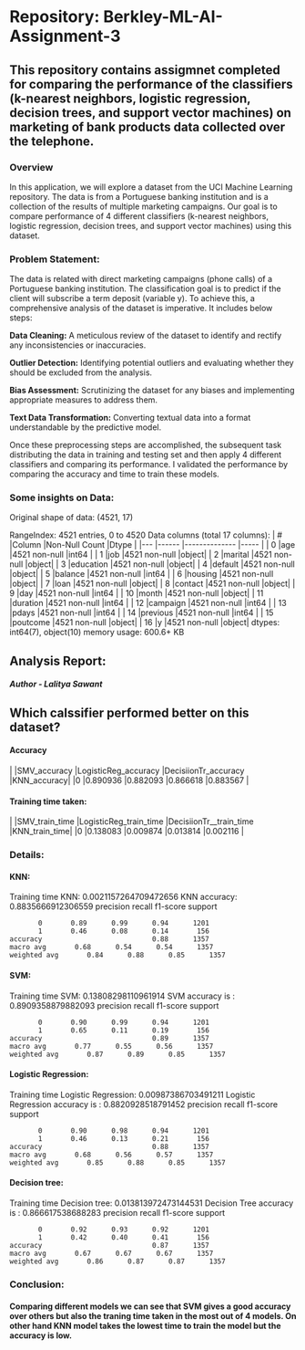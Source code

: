 # Repository: Berkley-ML-AI-Assignment-3

## This repository contains assigmnet completed for comparing the performance of the classifiers (k-nearest neighbors, logistic regression, decision trees, and support vector machines) on marketing of bank products data collected over the telephone.

### **Overview**

In this application, we will explore a dataset from the UCI Machine Learning repository. The data is from a Portuguese banking institution and is a collection of the results of multiple marketing campaigns. Our goal is to compare performance of 4 different classifiers (k-nearest neighbors, logistic regression, decision trees, and support vector machines) using this dataset.

### **Problem Statement:**
The data is related with direct marketing campaigns (phone calls) of a Portuguese banking institution. The classification goal is to predict if the client will subscribe a term deposit (variable y). To achieve this, a comprehensive analysis of the dataset is imperative. It  includes below steps:

**Data Cleaning:** A meticulous review of the dataset to identify and rectify any inconsistencies or inaccuracies.

**Outlier Detection:** Identifying potential outliers and evaluating whether they should be excluded from the analysis.

**Bias Assessment:** Scrutinizing the dataset for any biases and implementing appropriate measures to address them.

**Text Data Transformation:** Converting textual data into a format understandable by the predictive model.

Once these preprocessing steps are accomplished, the subsequent task distributing the data in training and testing set and then apply 4 different classifiers and comparing its performance. I validated the performance by comparing the accuracy and time to train these models.

### **Some insights on Data:**
Original shape of data: (4521, 17)

RangeIndex: 4521 entries, 0 to 4520
Data columns (total 17 columns):
| #   |Column     |Non-Null Count  |Dtype |
|---  |------     |--------------  |----- |
| 0   |age        |4521 non-null   |int64 |
| 1   |job        |4521 non-null   |object|
| 2   |marital    |4521 non-null   |object|
| 3   |education  |4521 non-null   |object|
| 4   |default    |4521 non-null   |object|
| 5   |balance    |4521 non-null   |int64 |
| 6   |housing    |4521 non-null   |object|
| 7   |loan       |4521 non-null   |object|
| 8   |contact    |4521 non-null   |object|
| 9   |day        |4521 non-null   |int64 |
| 10  |month      |4521 non-null   |object|
| 11  |duration   |4521 non-null   |int64 |
| 12  |campaign   |4521 non-null   |int64 |
| 13  |pdays      |4521 non-null   |int64 |
| 14  |previous   |4521 non-null   |int64 |
| 15  |poutcome   |4521 non-null   |object|
| 16  |y          |4521 non-null   |object|
dtypes: int64(7), object(10)
memory usage: 600.6+ KB


## **Analysis Report:**                         
#####                                                  Author - Lalitya Sawant
## Which calssifier performed better on this dataset?
#### Accuracy
|	  |SMV_accuracy	|LogisticReg_accuracy	|DecisiionTr_accuracy	|KNN_accuracy|
|0	|0.890936	    |0.882093           	|0.866618           	|0.883567    |

#### Training time taken:
|   |SMV_train_time	|LogisticReg_train_time	|DecisiionTr__train_time	|KNN_train_time|
|0	|0.138083	      |0.009874           	  |0.013814               	|0.002116      |

### **Details:**
#### KNN:
Training time KNN: 0.0021157264709472656
KNN accuracy: 0.8835666912306559
              precision    recall  f1-score   support

           0       0.89      0.99      0.94      1201
           1       0.46      0.08      0.14       156
    accuracy                           0.88      1357
    macro avg       0.68      0.54      0.54      1357
    weighted avg       0.84      0.88      0.85      1357

#### SVM:
Training time SVM: 0.13808298110961914
SVM accuracy is : 0.8909358879882093
              precision    recall  f1-score   support

           0       0.90      0.99      0.94      1201
           1       0.65      0.11      0.19       156
    accuracy                           0.89      1357
    macro avg       0.77      0.55      0.56      1357
    weighted avg       0.87      0.89      0.85      1357

#### Logistic Regression:
Training time Logistic Regression: 0.00987386703491211
Logistic Regression accuracy is : 0.8820928518791452
              precision    recall  f1-score   support

           0       0.90      0.98      0.94      1201
           1       0.46      0.13      0.21       156
    accuracy                           0.88      1357
    macro avg       0.68      0.56      0.57      1357
    weighted avg       0.85      0.88      0.85      1357

#### Decision tree:
Training time Decision tree: 0.013813972473144531
Decision Tree accuracy is : 0.866617538688283
              precision    recall  f1-score   support

           0       0.92      0.93      0.92      1201
           1       0.42      0.40      0.41       156
    accuracy                           0.87      1357
    macro avg       0.67      0.67      0.67      1357
    weighted avg       0.86      0.87      0.87      1357


### **Conclusion:**
#### Comparing different models we can see that SVM gives a good accuracy over others but also the traning time taken in the most out of 4 models. On other hand KNN model takes the lowest time to train the model but the accuracy is low.
